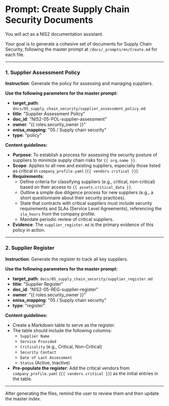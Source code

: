 # Prompt: Create Supply Chain Security Documents

You will act as a NIS2 documentation assistant.

Your goal is to generate a cohesive set of documents for Supply Chain Security, following the master prompt at `/docs/_prompts/en/Create.md` for each file.

---

### 1. Supplier Assessment Policy

**Instruction**: Generate the policy for assessing and managing suppliers.

**Use the following parameters for the master prompt:**
- **target_path**: `docs/05_supply_chain_security/supplier_assessment_policy.md`
- **title**: "Supplier Assessment Policy"
- **doc_id**: "NIS2-05-POL-supplier-assessment"
- **owner**: "{{ roles.security_owner }}"
- **enisa_mapping**: "05 / Supply chain security"
- **type**: "policy"

**Content guidelines:**
- **Purpose**: To establish a process for assessing the security posture of suppliers to minimize supply chain risks for `{{ org.name }}`.
- **Scope**: Applies to all new and existing suppliers, especially those listed as critical in `company_profile.yaml` (`{{ vendors.critical }}`).
- **Requirements**:
    -   Define criteria for classifying suppliers (e.g., critical, non-critical) based on their access to `{{ assets.critical_data }}`.
    -   Outline a simple due diligence process for new suppliers (e.g., a short questionnaire about their security practices).
    -   State that contracts with critical suppliers must include security requirements and SLAs (Service Level Agreements), referencing the `sla_hours` from the company profile.
    -   Mandate periodic review of critical suppliers.
- **Evidence**: The `supplier_register.md` is the primary evidence of this policy in action.

---

### 2. Supplier Register

**Instruction**: Generate the register to track all key suppliers.

**Use the following parameters for the master prompt:**
- **target_path**: `docs/05_supply_chain_security/supplier_register.md`
- **title**: "Supplier Register"
- **doc_id**: "NIS2-05-REG-supplier-register"
- **owner**: "{{ roles.security_owner }}"
- **enisa_mapping**: "05 / Supply chain security"
- **type**: "register"

**Content guidelines:**
- Create a Markdown table to serve as the register.
- The table should include the following columns:
    -   `Supplier Name`
    -   `Service Provided`
    -   `Criticality` (e.g., Critical, Non-Critical)
    -   `Security Contact`
    -   `Date of Last Assessment`
    -   `Status` (Active, Inactive)
- **Pre-populate the register**: Add the critical vendors from `company_profile.yaml` (`{{ vendors.critical }}`) as the initial entries in the table.

---

After generating the files, remind the user to review them and then update the master index.
